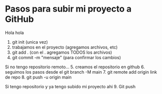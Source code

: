 # Pasos para subir mi proyecto a GitHub

Hola hola

1. git init (unica vez)
2. trabajamos en el proyecto (agregamos archivos, etc)
3. git add . (con el . agregamos TODOS los archivos)
4. git commit -m "mensaje" (para confirmar los cambios)

Si no tengo repositorio remoto... 5. creamos el repositorio en github 6. seguimos los pasos desde el git branch -M main 7. git remote add origin link de repo 8. git push -u origin main

Si tengo repositorio y ya tengo subido mi proyecto ahi 9. Git push
